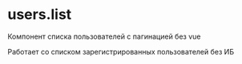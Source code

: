 # users.list

Компонент списка пользователей с пагинацией без vue

Работает со списком зарегистрированных пользователей без ИБ
